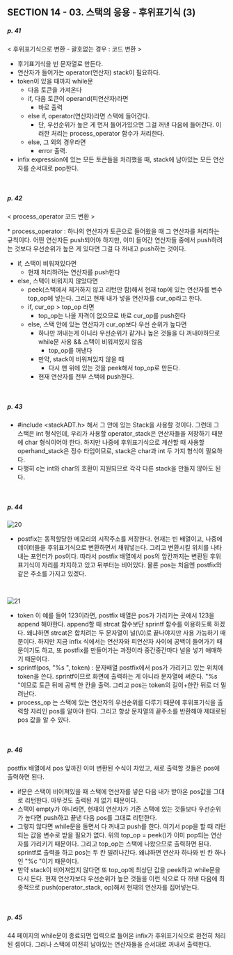 ## SECTION 14 - 03. 스택의 응용 - 후위표기식 (3)

##### p. 41

< 후위표기식으로 변환 - 괄호없는 경우 : 코드 변환 >

- 후기표기식을 빈 문자열로 만든다.
- 연산자가 들어가는 operator(연산자) stack이 필요하다.
- token이 있을 때까지 while문
  - 다음 토큰을 가져온다
  - if, 다음 토큰이 operand(피연산자)라면
    - 바로 출력
  - else if, operator(연산자)라면 스택에 들어간다.
    - 단, 우선순위가 높은 게 먼저 들어가있으면 그걸 꺼낸 다음에 들어간다. 이러한 처리는 process_operator 함수가 처리한다.
  - else, 그 외의 경우라면
    - error 출력.
- infix expression에 있는 모든 토큰들을 처리했을 때, stack에 남아있는 모든 연산자를 순서대로 pop한다.

<br>

##### p. 42

< process_operator 코드 변환 >

\* process_operator : 하나의 연산자가 토큰으로 들어왔을 때 그 연산자를 처리하는 규칙이다. 어떤 연산자든 push되어야 하지만, 이미 들어간 연산자들 중에서 push하려는 것보다 우선순위가 높은 게 있다면 그걸 다 꺼내고 push하는 것이다.

- if, 스택이 비워져있다면
  - 현재 처리하려는 연산자를 push한다
- else, 스택이 비워지지 않았다면
  - peek(스택에서 제거하지 않고 리턴만 함)해서 현재 top에 있는 연산자를 변수 top_op에 넣는다. 그리고 현재 내가 넣을 연산자를 cur_op라고 한다.
  - if, cur_op > top_op 라면
    - top_op는 나올 자격이 없으므로 바로 cur_op를 push한다
  - else, 스택 안에 있는 연산자가 cur_op보다 우선 순위가 높다면
    - 하나만 꺼내는게 아니라 우선순위가 같거나 높은 것들을 다 꺼내야하므로 while문 사용 && 스택이 비워져있지 않음
      - top_op를 꺼낸다
    - 만약, stack이 비워져있지 않을 때
      - 다시 맨 위에 있는 것을 peek해서 top_op로 만든다.
    - 현재 연산자를 전부 스택에 push한다.

<br>

##### p. 43

- \#include <stackADT.h> 해서 그 안에 있는 Stack을 사용할 것이다. 그런데 그 스택은 int 형식인데, 우리가 사용할 operator_stack은 연산자들을 저장하기 때문에 char 형식이어야 한다. 하지만 나중에 후위표기식으로 계산할 때 사용할 operhand_stack은 정수 타입이므로, stack은 char과 int 두 가지 형식이 필요하다.
- 다행히 c는 int와 char의 호환이 지원되므로 각각 다른 stack을 만들지 않아도 된다.

<br>

##### p. 44

![20](https://user-images.githubusercontent.com/75867748/110462754-6fcd8100-8114-11eb-9a2a-e6782a56641e.jpg)

- postfix는 동적할당한 메모리의 시작주소를 저장한다. 현재는 빈 배열이고, 나중에 데이터들을 후위표기식으로 변환하면서 채워넣는다. 그리고 변환시킬 위치를 나타내는 포인터가 pos이다. 따라서 postfix 배열에서 pos의 앞칸까지는 변환된 후위표기식이 자리를 차지하고 있고 뒤부터는 비어있다. 물론 pos는 처음엔 postfix와 같은 주소를 가지고 있겠다.

<br>

![21](https://user-images.githubusercontent.com/75867748/110463282-1154d280-8115-11eb-994c-c85259ce34cb.png)

- token 이 예를 들어 123이라면, postfix 배열은 pos가 가리키는 곳에서 123을 append 해야한다. append할 때 strcat 함수보단 sprintf 함수를 이용하도록 하겠다. 왜냐하면 strcat은 합치려는 두 문자열이 널(\0)로 끝나야지만 사용 가능하기 때문이다. 하지만 지금 infix 식에서는 연산자와 피연산자 사이에 공백이 들어가기 때문이기도 하고, 또 postfix를 만들어가는 과정이라 중간중간마다 널을 넣기 애매하기 때문이다.
- sprintf(pos, "%s ", token) : 문자배열 postfix에서 pos가 가리키고 있는 위치에 token을 쓴다. sprintf이므로 화면에 출력하는 게 아니라 문자열에 써준다. "%s "이므로 토큰 뒤에 공백 한 칸을 출력. 그리고 pos는 token의 길이+한칸 뒤로 더 밀려난다.
- process_op 는 스택에 있는 연산자의 우선순위를 다루기 때문에 후위표기식을 출력할 자리인 pos를 알아야 한다. 그리고 항상 문자열의 끝주소를 반환해야 제대로된 pos 값을 알 수 있다.

<br>

##### p. 46

postfix 배열에서 pos 앞까진 이미 변환된 수식이 차있고, 새로 출력할 것들은 pos에 출력하면 된다.

- if문은 스택이 비어져있을 때 스택에 연산자를 넣은 다음 내가 받아온 pos값을 그대로 리턴한다. 아무것도 출력된 게 없기 때문이다.
- 스택이 empty가 아니라면, 현재의 연산자가 기존 스택에 있는 것들보다 우선순위가 높다면 push하고 끝낸 다음 pos를 그대로 리턴한다.
- 그렇지 않다면 while문을 돌면서 다 꺼내고 push를 한다. 여기서 pop을 할 때 리턴되는 값을 변수로 받을 필요가 없다. 위의 top_op = peek()가 이미 pop되는 연산자를 가리키기 때문이다. 그리고 top_op는 스택에 나왔으므로 출력하면 된다. sprintf로 출력을 하고 pos는 두 칸 밀려나간다. 왜냐하면 연산자 하나와 빈 칸 하나인 "%c "이기 때문이다.
- 만약 stack이 비어져있지 않다면 또 top_op에 최상단 값을 peek하고 while문을 다시 돈다. 현재 연산자보다 우선순위가 높은 것들을 이런 식으로 다 꺼낸 다음에 최종적으로 push(operator_stack, op)해서 현재의 연산자를 집어넣는다.

<br>

##### p. 45

44 페이지의 while문이 종료되면 입력으로 들어온 infix가 후위표기식으로 완전히 처리된 셈이다. 그러나 스택에 여전히 남아있는 연산자들을 순서대로 꺼내서 출력한다.
